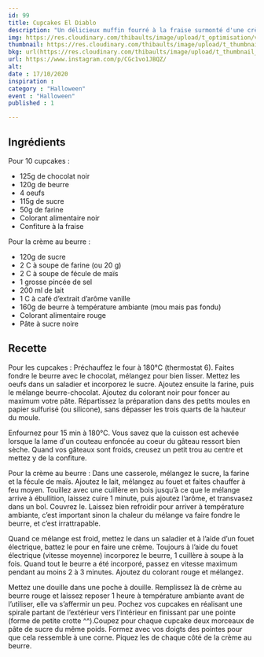 ```yaml
---
id: 99
title: Cupcakes El Diablo
description: "Un délicieux muffin fourré à la fraise surmonté d'une crème au beurre endiablée."
img: https://res.cloudinary.com/thibaults/image/upload/t_optimisation/v1603018499/Recipes/20201017_cupackes_chocolat_fraise.jpg
thumbnail: https://res.cloudinary.com/thibaults/image/upload/t_thumbnail_josie/v1603018499/Recipes/20201017_cupackes_chocolat_fraise.jpg
bkg: url(https://res.cloudinary.com/thibaults/image/upload/t_thumbnail_josie/v1603018499/Recipes/20201017_cupackes_chocolat_fraise.jpg)
url: https://www.instagram.com/p/CGc1vo1JBQZ/
alt: 
date : 17/10/2020
inspiration : 
category : "Halloween"
event : "Halloween"
published : 1

---
```


## Ingrédients
Pour 10 cupcakes :
 - 125g de chocolat noir
 - 120g de beurre
 - 4 oeufs
 - 115g de sucre
 - 50g de farine
 - Colorant alimentaire noir
 - Confiture à la fraise

Pour la crème au beurre :
 - 120g de sucre
 - 2 C à soupe de farine (ou 20 g)
 - 2 C à soupe de fécule de maïs
 - 1 grosse pincée de sel
 - 200 ml de lait
 - 1 C à café d’extrait d’arôme vanille
 - 160g de beurre à température ambiante (mou mais pas fondu)
 - Colorant alimentaire rouge
 - Pâte à sucre noire

## Recette
Pour les cupcakes :
Préchauffez le four à 180°C (thermostat 6). Faites fondre le beurre avec le chocolat, mélangez pour bien lisser. Mettez les oeufs dans un saladier et incorporez le sucre. Ajoutez ensuite la farine, puis le mélange beurre-chocolat. Ajoutez du colorant noir pour foncer au maximum votre pâte. Répartissez la préparation dans des petits moules en papier sulfurisé (ou silicone), sans dépasser les trois quarts de la hauteur du moule.

Enfournez pour 15 min à 180°C. Vous savez que la cuisson est achevée lorsque la lame d'un couteau enfoncée au coeur du gâteau ressort bien sèche. Quand vos gâteaux sont froids, creusez un petit trou au centre et mettez y de la confiture.

Pour la crème au beurre :
Dans une casserole, mélangez le sucre, la farine et la fécule de maïs. Ajoutez le lait, mélangez au fouet et faites chauffer à feu moyen. Touillez avec une cuillère en bois jusqu’à ce que le mélange arrive à ébullition, laissez cuire 1 minute, puis ajoutez l’arôme, et transvasez dans un bol. Couvrez le. Laissez bien refroidir pour arriver à température ambiante, c’est important sinon la chaleur du mélange va faire fondre le beurre, et c’est irrattrapable.

Quand ce mélange est froid, mettez le dans un saladier et à l’aide d’un fouet électrique, battez le pour en faire une crème. Toujours à l’aide du fouet électrique (vitesse moyenne) incorporez le beurre, 1 cuillère à soupe à la fois. Quand tout le beurre a été incorporé, passez en vitesse maximum pendant au moins 2 à 3 minutes. Ajoutez du colorant rouge et mélangez.

Mettez une douille dans une poche à douille. Remplissez là de crème au beurre rouge et laissez reposer 1 heure à température ambiante avant de l’utiliser, elle va s’affermir un peu. Pochez vos cupcakes en réalisant une spirale partant de l’extérieur vers l’intérieur en finissant par une pointe (forme de petite crotte ^^).Coupez pour chaque cupcake deux morceaux de pâte de sucre du même poids. Formez avec vos doigts des pointes pour que cela ressemble à une corne. Piquez les de chaque côté de la crème au beurre.